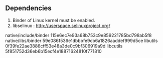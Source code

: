 ## Dependencies
  1. Binder of Linux kernel must be enabled.
  2. libselinux : http://userspace.selinuxproject.org/

native/include/binder   115e6ec7e93a68b753c9e859221785bd798ab5f8
native/libs/binder      59e086f536e1dbbbfe9cb6a1826aaddef999d5ce
libutils                0f39fe22ae3886cff53e48a3de0c9bf306919a9d
libcutils               5f851752d36eb6b15ecf4e18871624810f771810